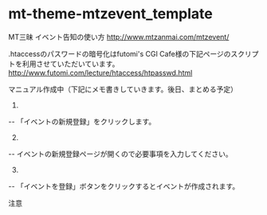 mt-theme-mtzevent_template
==========================
MT三昧 イベント告知の使い方
http://www.mtzanmai.com/mtzevent/

.htaccessのパスワードの暗号化はfutomi's CGI Cafe様の下記ページのスクリプトを利用させていただいています。
http://www.futomi.com/lecture/htaccess/htpasswd.html

マニュアル作成中（下記にメモ書きしていきます。後日、まとめる予定）

1.  
--
「イベントの新規登録」をクリックします。  

2.  
--
イベントの新規登録ページが開くので必要事項を入力してください。  


3.  
--
「イベントを登録」ボタンをクリックするとイベントが作成されます。  

注意
